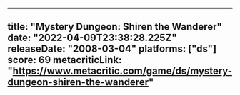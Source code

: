 
---
title: "Mystery Dungeon: Shiren the Wanderer"
date: "2022-04-09T23:38:28.225Z"
releaseDate: "2008-03-04"
platforms: ["ds"]
score: 69
metacriticLink: "https://www.metacritic.com/game/ds/mystery-dungeon-shiren-the-wanderer"
---
